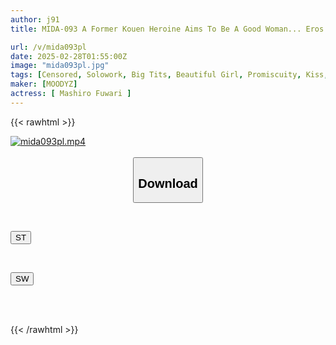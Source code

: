 ```yaml
---
author: j91
title: MIDA-093 A Former Kouen Heroine Aims To Be A Good Woman... Eros Has Grown! 3 Performances! A Full Course Of Orgasms, Body Fluids, And Limit-level Orgasms! Fuwari Mashiro

url: /v/mida093pl
date: 2025-02-28T01:55:00Z
image: "mida093pl.jpg"
tags: [Censored, Solowork, Big Tits, Beautiful Girl, Promiscuity, Kiss, Acme · Orgasm	]
maker: [MOODYZ]
actress: [ Mashiro Fuwari ]
---
```



{{< rawhtml >}}

<div class="video" data-videoid="gwPeM9xgmKs9yR">
    <a href="javascript:;">
        <img src="/v/mida093pl/mida093pl.jpg" width="WIDTH" height="HEIGHT" alt="mida093pl.mp4" loading="lazy">
    </a>
</div>

<script type="text/javascript" src="https://j91.asia/asset/on-demand-st.js"></script>

<br>
  <link rel="stylesheet" href="https://j91.asia/asset/bs5.css">
  
  <center>
  <button class="btn btn-primary" type="button" data-bs-toggle="collapse" data-bs-target=".multi-collapse" aria-expanded="false" aria-controls="multiCollapseExample1 multiCollapseExample2"><h2>Download</h2></button></center>
</p>
<div class="row">
  <div class="col">
    <div class="collapse multi-collapse" id="multiCollapseExample1">
      <div class="card card-body">
	      	      <br>
<div class="buttons">  
<p><a href="/v/mida093pl/st.html" target="_blank"><button class="btn-hover color-3"><i class="fa fa-download"></i> ST</button></a></p></div>
    </div>
  </div>
</div>
  <div class="col">
    <div class="collapse multi-collapse" id="multiCollapseExample2">
      <div class="card card-body">
	      <br>
<div class="buttons">
<p><a href="/v/mida093pl/sw.html" target="_blank"><button class="btn-hover color-2"><i class="fa fa-download"></i> SW</button></a></p></div>
<br><br>
      </div>
    </div>
  </div>
</div>

{{< /rawhtml >}}